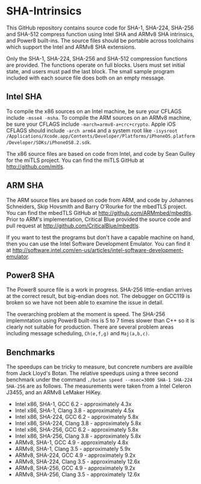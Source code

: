 # SHA-Intrinsics

This GitHub repository contains source code for SHA-1, SHA-224, SHA-256 and SHA-512 compress function using Intel SHA and ARMv8 SHA intrinsics, and Power8 built-ins. The source files should be portable across toolchains which support the Intel and ARMv8 SHA extensions.

Only the SHA-1, SHA-224, SHA-256 and SHA-512 compression functions are provided. The functions operate on full blocks. Users must set initial state, and users must pad the last block. The small sample program included with each source file does both on an empty message.

## Intel SHA

To compile the x86 sources on an Intel machine, be sure your CFLAGS include `-msse4 -msha`. To compile the ARM sources on an ARMv8 machine, be sure your CFLAGS include `-march=armv8-a+crc+crypto`. Apple iOS CFLAGS should include `-arch arm64` and a system root like `-isysroot  /Applications/Xcode.app/Contents/Developer/Platforms/iPhoneOS.platform/Developer/SDKs/iPhoneOS8.2.sdk`.

The x86 source files are based on code from Intel, and code by Sean Gulley for the miTLS project. You can find the miTLS GitHub at http://github.com/mitls.

## ARM SHA

The ARM source files are based on code from ARM, and code by Johannes Schneiders, Skip Hovsmith and Barry O'Rourke for the mbedTLS project. You can find the mbedTLS GitHub at http://github.com/ARMmbed/mbedtls. Prior to ARM's implementation, Critical Blue provided the source code and pull request at http://github.com/CriticalBlue/mbedtls.

If you want to test the programs but don't have a capable machine on hand, then you can use the Intel Software Development Emulator. You can find it at http://software.intel.com/en-us/articles/intel-software-development-emulator.

## Power8 SHA

The Power8 source file is a work in progress. SHA-256 little-endian arrives at the correct result, but big-endian does not. The debugger on GCC119 is broken so we have not been able to examine the issue in detail.

The overarching problem at the moment is speed. The SHA-256 implemntation using Power8 built-ins is 5 to 7 times slower than C++ so it is clearly not suitable for production. There are several problem areas including message scheduling, `Ch(e,f,g)` and `Maj(a,b,c)`.

## Benchmarks

The speedups can be tricky to measure, but concrete numbers are availble from Jack Lloyd's Botan. The relative speedups using a three second benchmark under the command `./botan speed --msec=3000 SHA-1 SHA-224 SHA-256` are as follows. The measurements were taken from a Intel Celeron J3455, and an ARMv8 LeMaker HiKey.

* Intel x86, SHA-1, GCC 6.2 - approximately 4.3x
* Intel x86, SHA-1, Clang 3.8 - approximately 4.5x
* Intel x86, SHA-224, GCC 6.2 - approximately 5.8x
* Intel x86, SHA-224, Clang 3.8 - approximately 5.8x
* Intel x86, SHA-256, GCC 6.2 - approximately 5.8x
* Intel x86, SHA-256, Clang 3.8 - approximately 5.8x
* ARMv8, SHA-1, GCC 4.9 - approximately 4.8x
* ARMv8, SHA-1, Clang 3.5 - approximately 5.9x
* ARMv8, SHA-224, GCC 4.9 - approximately 9.2x
* ARMv8, SHA-224, Clang 3.5 - approximately 12.6x
* ARMv8, SHA-256, GCC 4.9 - approximately 9.2x
* ARMv8, SHA-256, Clang 3.5 - approximately 12.6x
